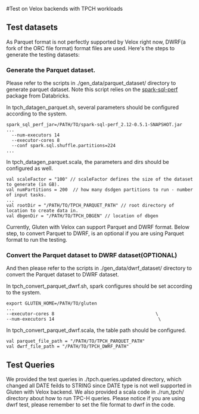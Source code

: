 #Test on Velox backends with TPCH workloads

## Test datasets
As Parquet format is not perfectly supported by Velox right now, DWRF(a fork of the ORC file format) format files are used. Here's the steps to generate the testing datasets:

### Generate the Parquet dataset.
Please refer to the scripts in ./gen_data/parquet_dataset/ directory to generate parquet dataset. Note this script relies on the [spark-sql-perf](https://github.com/databricks/spark-sql-perf) package from Databricks.

In tpch_datagen_parquet.sh, several parameters should be configured according to the system.
```
spark_sql_perf_jar=/PATH/TO/spark-sql-perf_2.12-0.5.1-SNAPSHOT.jar
...
  --num-executors 14 
  --executor-cores 8 
  --conf spark.sql.shuffle.partitions=224 
...
```

In tpch_datagen_parquet.scala, the parameters and dirs should be configured as well.
```
val scaleFactor = "100" // scaleFactor defines the size of the dataset to generate (in GB).
val numPartitions = 200  // how many dsdgen partitions to run - number of input tasks.
...
val rootDir = "/PATH/TO/TPCH_PARQUET_PATH" // root directory of location to create data in.
val dbgenDir = "/PATH/TO/TPCH_DBGEN" // location of dbgen
```

Currently, Gluten with Velox can support Parquet and DWRF format.
Below step, to convert Parquet to DWRF, is an optional if you are using Parquet format to run the testing.

### Convert the Parquet dataset to DWRF dataset(OPTIONAL)
And then please refer to the scripts in ./gen_data/dwrf_dataset/ directory to convert the Parquet dataset to DWRF dataset.

In tpch_convert_parquet_dwrf.sh, spark configures should be set according to the system.

```
export GLUTEN_HOME=/PATH/TO/gluten
...
--executor-cores 8                                      \
--num-executors 14                                       \
```

In tpch_convert_parquet_dwrf.scala, the table path should be configured.
```
val parquet_file_path = "/PATH/TO/TPCH_PARQUET_PATH"
val dwrf_file_path = "/PATH/TO/TPCH_DWRF_PATH"
```

## Test Queries
We provided the test queries in ./tpch.queries.updated directory, which changed all DATE feilds to STRING since DATE type is not well supported in Gluten with Velox backend.
We also provided a scala code in ./run_tpch/ directory about how to run TPC-H queries. Please notice if you are using dwrf test, please remember to set the file format to dwrf in the code.
